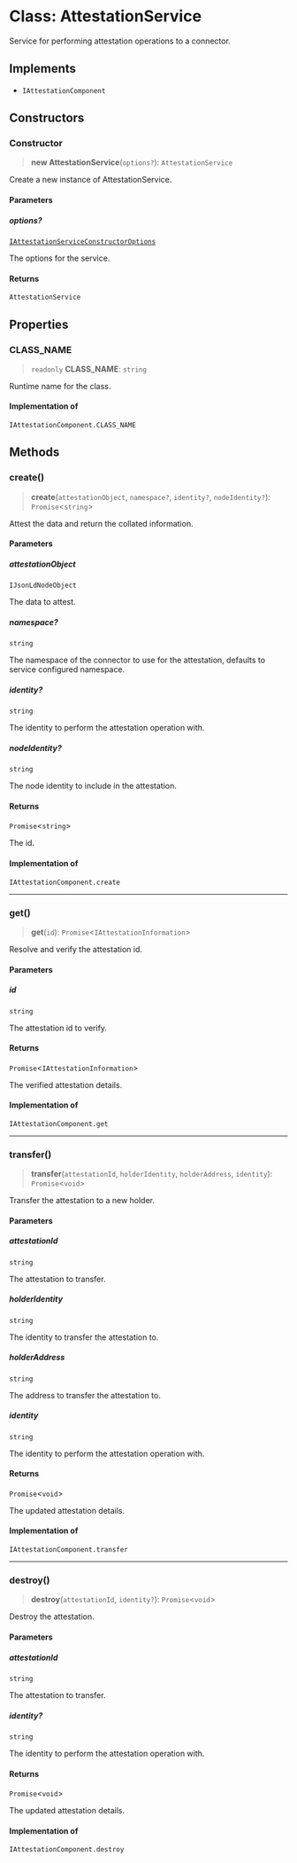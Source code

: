 # Class: AttestationService

Service for performing attestation operations to a connector.

## Implements

- `IAttestationComponent`

## Constructors

### Constructor

> **new AttestationService**(`options?`): `AttestationService`

Create a new instance of AttestationService.

#### Parameters

##### options?

[`IAttestationServiceConstructorOptions`](../interfaces/IAttestationServiceConstructorOptions.md)

The options for the service.

#### Returns

`AttestationService`

## Properties

### CLASS\_NAME

> `readonly` **CLASS\_NAME**: `string`

Runtime name for the class.

#### Implementation of

`IAttestationComponent.CLASS_NAME`

## Methods

### create()

> **create**(`attestationObject`, `namespace?`, `identity?`, `nodeIdentity?`): `Promise`\<`string`\>

Attest the data and return the collated information.

#### Parameters

##### attestationObject

`IJsonLdNodeObject`

The data to attest.

##### namespace?

`string`

The namespace of the connector to use for the attestation, defaults to service configured namespace.

##### identity?

`string`

The identity to perform the attestation operation with.

##### nodeIdentity?

`string`

The node identity to include in the attestation.

#### Returns

`Promise`\<`string`\>

The id.

#### Implementation of

`IAttestationComponent.create`

***

### get()

> **get**(`id`): `Promise`\<`IAttestationInformation`\>

Resolve and verify the attestation id.

#### Parameters

##### id

`string`

The attestation id to verify.

#### Returns

`Promise`\<`IAttestationInformation`\>

The verified attestation details.

#### Implementation of

`IAttestationComponent.get`

***

### transfer()

> **transfer**(`attestationId`, `holderIdentity`, `holderAddress`, `identity`): `Promise`\<`void`\>

Transfer the attestation to a new holder.

#### Parameters

##### attestationId

`string`

The attestation to transfer.

##### holderIdentity

`string`

The identity to transfer the attestation to.

##### holderAddress

`string`

The address to transfer the attestation to.

##### identity

`string`

The identity to perform the attestation operation with.

#### Returns

`Promise`\<`void`\>

The updated attestation details.

#### Implementation of

`IAttestationComponent.transfer`

***

### destroy()

> **destroy**(`attestationId`, `identity?`): `Promise`\<`void`\>

Destroy the attestation.

#### Parameters

##### attestationId

`string`

The attestation to transfer.

##### identity?

`string`

The identity to perform the attestation operation with.

#### Returns

`Promise`\<`void`\>

The updated attestation details.

#### Implementation of

`IAttestationComponent.destroy`
